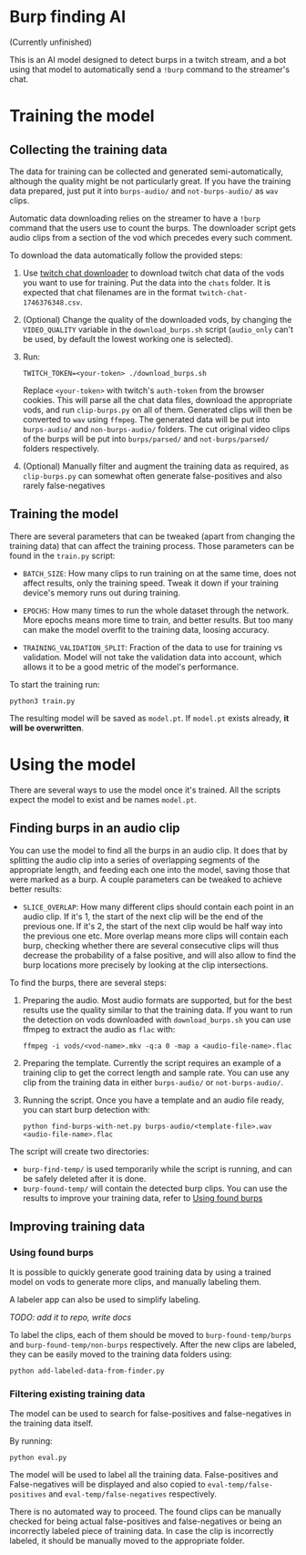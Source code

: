 # Burp finding AI

(Currently unfinished)

This is an AI model designed to detect burps in a twitch stream, and a bot using that model to automatically send a `!burp` command to the streamer's chat.

# Training the model

## Collecting the training data

The data for training can be collected and generated semi-automatically, although the quality might be not particularly great. If you have the training data prepared, just put it into `burps-audio/` and `not-burps-audio/` as `wav` clips.

Automatic data downloading relies on the streamer to have a `!burp` command that the users use to count the burps. The downloader script gets audio clips from a section of the vod which precedes every such comment.

To download the data automatically follow the provided steps:

1. Use [twitch chat downloader](https://www.twitchchatdownloader.com/) to download twitch chat data of the vods you want to use for training. Put the data into the `chats` folder. It is expected that chat filenames are in the format `twitch-chat-1746376348.csv`.

2. (Optional) Change the quality of the downloaded vods, by changing the `VIDEO_QUALITY` variable in the `download_burps.sh` script (`audio_only` can't be used, by default the lowest working one is selected). 

3. Run:
    ```
    TWITCH_TOKEN=<your-token> ./download_burps.sh
    ```
    Replace `<your-token>` with twitch's `auth-token` from the browser cookies. This will parse all the chat data files, download the appropriate vods, and run `clip-burps.py` on all of them. Generated clips will then be converted to `wav` using `ffmpeg`. The generated data will be put into `burps-audio/` and `non-burps-audio/` folders. The cut original video clips of the burps will be put into `burps/parsed/` and `not-burps/parsed/` folders respectively.

4. (Optional) Manually filter and augment the training data as required, as `clip-burps.py` can somewhat often generate false-positives and also rarely false-negatives

## Training the model

There are several parameters that can be tweaked (apart from changing the training data) that can affect the training process. Those parameters can be found in the `train.py` script:

* `BATCH_SIZE`: How many clips to run training on at the same time, does not affect results, only the training speed. Tweak it down if your training device's memory runs out during training.

* `EPOCHS`: How many times to run the whole dataset through the network. More epochs means more time to train, and better results. But too many can make the model overfit to the training data, loosing accuracy.

* `TRAINING_VALIDATION_SPLIT`: Fraction of the data to use for training vs validation. Model will not take the validation data into account, which allows it to be a good metric of the model's performance.

To start the training run:
```
python3 train.py
```
The resulting model will be saved as `model.pt`. If `model.pt` exists already, **it will be overwritten**.

# Using the model

There are several ways to use the model once it's trained. All the scripts expect the model to exist and be names `model.pt`.

## Finding burps in an audio clip

You can use the model to find all the burps in an audio clip. It does that by splitting the audio clip into a series of overlapping segments of the appropriate length, and feeding each one into the model, saving those that were marked as a burp. A couple parameters can be tweaked to achieve better results:

* `SLICE_OVERLAP`: How many different clips should contain each point in an audio clip. If it's 1, the start of the next clip will be the end of the previous one. If it's 2, the start of the next clip would be half way into the previous one etc. More overlap means more clips will contain each burp, checking whether there are several consecutive clips will thus decrease the probability of a false positive, and will also allow to find the burp locations more precisely by looking at the clip intersections.

To find the burps, there are several steps:

1. Preparing the audio. Most audio formats are supported, but for the best results use the quality similar to that the training data. If you want to run the detection on vods downloaded with `download_burps.sh` you can use ffmpeg to extract the audio as `flac` with:
    ```
    ffmpeg -i vods/<vod-name>.mkv -q:a 0 -map a <audio-file-name>.flac
    ```

2. Preparing the template. Currently the script requires an example of a training clip to get the correct length and sample rate. You can use any clip from the training data in either `burps-audio/` or `not-burps-audio/`.

3. Running the script. Once you have a template and an audio file ready, you can start burp detection with:
    ```
    python find-burps-with-net.py burps-audio/<template-file>.wav <audio-file-name>.flac
    ```

The script will create two directories: 
* `burp-find-temp/` is used temporarily while the script is running, and can be safely deleted after it is done.
* `burp-found-temp/` will contain the detected burp clips. You can use the results to improve your training data, refer to [Using found burps](#using-found-burps)

## Improving training data

### Using found burps

It is possible to quickly generate good training data by using a trained model on vods to generate more clips, and manually labeling them.

A labeler app can also be used to simplify labeling.

*TODO: add it to repo, write docs* 

To label the clips, each of them should be moved to `burp-found-temp/burps` and `burp-found-temp/non-burps` respectively. After the new clips are labeled, they can be easily moved to the training data folders using:
```
python add-labeled-data-from-finder.py
```

### Filtering existing training data

The model can be used to search for false-positives and false-negatives in the training data itself.

By running:
```
python eval.py
```
The model will be used to label all the training data. False-positives and False-negatives will be displayed and also copied to `eval-temp/false-positives` and `eval-temp/false-negatives` respectively.

There is no automated way to proceed. The found clips can be manually checked for being actual false-positives and false-negatives or being an incorrectly labeled piece of training data. In case the clip is incorrectly labeled, it should be manually moved to the appropriate folder.